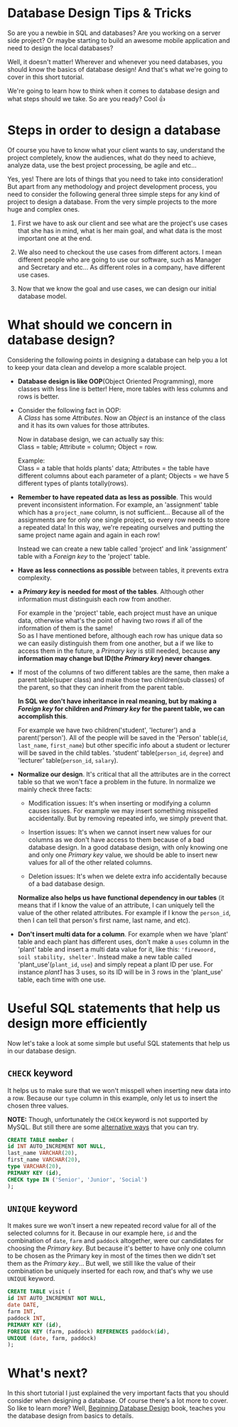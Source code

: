 # Database Design Tips & Tricks
So are you a newbie in SQL and databases? Are you working on a server side project? Or maybe starting to build an awesome mobile application and need to design the local databases?  

Well, it doesn't matter! Wherever and whenever you need databases, you should know the basics of database design! And that's what we're going to cover in this short tutorial.

We're going to learn how to think when it comes to database design and what steps should we take. So are you ready? Cool :thumbsup:




# Steps in order to design a database
Of course you have to know what your client wants to say, understand the project completely, know the audiences, what do they need to achieve, analyze data, use the best project processing, be agile and etc...

Yes, yes! There are lots of things that you need to take into consideration! But apart from any methodology and project development process, you need to consider the following general three simple steps for any kind of project to design a database. From the very simple projects to the more huge and complex ones.

1. First we have to ask our client and see what are the project's use cases that she has in mind, what is her main goal, and what data is the most important one at the end.

2. We also need to checkout the use cases from different actors. I mean different people who are going to use our software, such as Manager and Secretary and etc... As different roles in a company, have different use cases.

3. Now that we know the goal and use cases, we can design our initial database model.




# What should we concern in database design?
Considering the following points in designing a database can help you a lot to keep your data clean and develop a more scalable project.

- **Database design is like OOP**(Object Oriented Programming), more classes with less line is better! Here, more tables with less columns and rows is better.

- Consider the following fact in OOP:  
A *Class* has some *Attributes*. Now an *Object* is an instance of the class and it has its own values for those attributes.

  Now in database design, we can actually say this:  
  Class = table; Attribute = column; Object = row.

  Example:  
  Class = a table that holds plants' data; Attributes = the table have different columns about each parameter of a plant; Objects = we have 5 different types of plants totally(rows).

- **Remember to have repeated data as less as possible**. This would prevent inconsistent information. For example, an 'assignment' table which has a `project_name` column, is not sufficient... Because all of the assignments are for only one single project, so every row needs to store a repeated data! In this way, we're repeating ourselves and putting the same project name again and again in each row!

  Instead we can create a new table called 'project' and link 'assignment' table with a *Foreign key* to the 'project' table.

- **Have as less connections as possible** between tables, it prevents extra complexity.

- **a *Primary key* is needed for most of the tables**. Although other information must distinguish each row from another.

  For example in the 'project' table, each project must have an unique data, otherwise what's the point of having two rows if all of the information of them is the same!  
  So as I have mentioned before, although each row has unique data so we can easily distinguish them from one another, but a if we like to access them in the future, a *Primary key* is still needed, because **any information may change but ID(the *Primary key*) never changes**.

- If most of the columns of two different tables are the same, then make a parent table(super class) and make those two children(sub classes) of the parent, so that they can inherit from the parent table.

  **In SQL we don't have inheritance in real meaning, but by making a *Foreign key* for children and *Primary key* for the parent table, we can accomplish this**.

  For example we have two children('student', 'lecturer') and a parent('person'). All of the people will be saved in the 'Person' table(`id`, `last_name`, `first_name`) but other specific info about a student or lecturer will be saved in the child tables. 'student' table(`person_id`, `degree`) and 'lecturer' table(`person_id`, `salary`).

- **Normalize our design**. It's critical that all the attributes are in the correct table so that we won't face a problem in the future. In normalize we mainly check three facts:
  - Modification issues: It's when inserting or modifying a column causes issues. For example we may insert something misspelled accidentally. But by removing repeated info, we simply prevent that.

  - Insertion issues: It's when we cannot insert new values for our columns as we don't have access to them because of a bad database design. In a good database design, with only knowing one and only one *Primary key* value, we should be able to insert new values for all of the other related columns.

  - Deletion issues: It's when we delete extra info accidentally because of a bad database design.

  **Normalize also helps us have functional dependency in our tables** (it means that if I know the value of an attribute, I can uniquely tell the value of the other related attributes. For example if I know the `person_id`, then I can tell that person's first name, last name, and etc).

- **Don't insert multi data for a column**. For example when we have 'plant' table and each plant has different uses, don't make a `uses` column in the 'plant' table and insert a multi data value for it, like this: `'firewoord, soil stability, shelter'`. Instead make a new table called 'plant_use'(`plant_id`, `use`) and simply repeat a plant ID per use. For instance *plant1* has 3 uses, so its ID will be in 3 rows in the 'plant_use' table, each time with one use.




# Useful SQL statements that help us design more efficiently
Now let's take a look at some simple but useful SQL statements that help us in our database design.

## `CHECK` keyword
It helps us to make sure that we won't misspell when inserting new data into a row. Because our `type` column in this example, only let us to insert the chosen three values.

**NOTE:** Though, unfortunately the `CHECK` keyword is not supported by MySQL. But still there are some [alternative ways](http://stackoverflow.com/a/7522055/247670) that you can try.
```sql
CREATE TABLE member (
id INT AUTO_INCREMENT NOT NULL,
last_name VARCHAR(20),
first_name VARCHAR(20),
type VARCHAR(20),
PRIMARY KEY (id),
CHECK type IN ('Senior', 'Junior', 'Social')
);
```

## `UNIQUE` keyword
It makes sure we won't insert a new repeated record value for all of the selected columns for it. Because in our example here, `id` and the combination of `date`, `farm` and `paddock` altogether, were our candidates for choosing the *Primary key*. But because it's better to have only one column to be chosen as the Primary key in most of the times then we didn't set them as the *Primary key*... But well, we still like the value of their combination be uniquely inserted for each row, and that's why we use `UNIQUE` keyword.
```sql
CREATE TABLE visit (
id INT AUTO_INCREMENT NOT NULL,
date DATE,
farm INT,
paddock INT,
PRIMARY KEY (id),
FOREIGN KEY (farm, paddock) REFERENCES paddock(id),
UNIQUE (date, farm, paddock)
);
```




# What's next?
In this short tutorial I just explained the very important facts that you should consider when designing a database. Of course there's a lot more to cover. So like to learn more? Well, [Beginning Database Design](http://www.amazon.com/Beginning-Database-Design-Novice-Professional/dp/1430242094/) book, teaches you the database design from basics to details.
